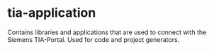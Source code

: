 # tia-application
Contains libraries and applications that are used to connect with the Siemens TIA-Portal. Used for code and project generators.
